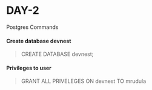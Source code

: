 # DAY-2
Postgres Commands
#### Create database devnest
> CREATE DATABASE devnest;
#### Privileges to user
> GRANT ALL PRIVELEGES ON devnest TO mrudula